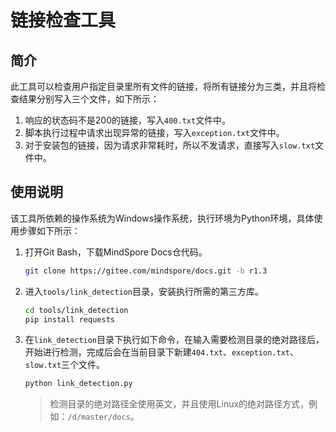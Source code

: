 ﻿# 链接检查工具

## 简介

此工具可以检查用户指定目录里所有文件的链接，将所有链接分为三类，并且将检查结果分别写入三个文件，如下所示：

1. 响应的状态码不是200的链接，写入`400.txt`文件中。
2. 脚本执行过程中请求出现异常的链接，写入`exception.txt`文件中。
3. 对于安装包的链接，因为请求非常耗时，所以不发请求，直接写入`slow.txt`文件中。

## 使用说明

该工具所依赖的操作系统为Windows操作系统，执行环境为Python环境，具体使用步骤如下所示：

1. 打开Git Bash，下载MindSpore Docs仓代码。

   ```bash
   git clone https://gitee.com/mindspore/docs.git -b r1.3
   ```

2. 进入`tools/link_detection`目录，安装执行所需的第三方库。

   ```bash
   cd tools/link_detection
   pip install requests
   ```

3. 在`link_detection`目录下执行如下命令，在输入需要检测目录的绝对路径后，开始进行检测，完成后会在当前目录下新建`404.txt`、`exception.txt`、`slow.txt`三个文件。

   ```bash
   python link_detection.py
   ```

   > 检测目录的绝对路径全使用英文，并且使用Linux的绝对路径方式，例如：`/d/master/docs`。
